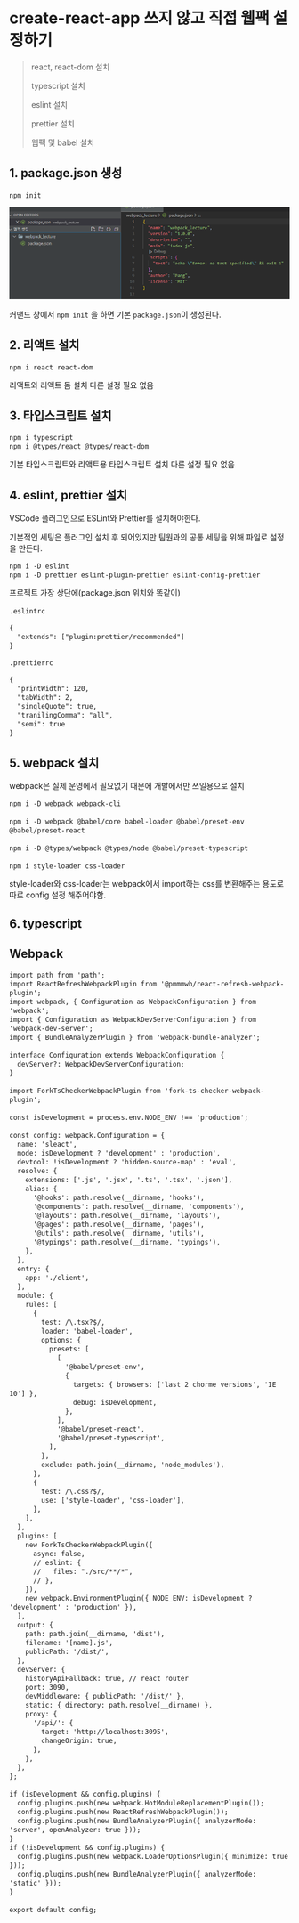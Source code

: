 # create-react-app 쓰지 않고 직접 웹팩 설정하기

> react, react-dom 설치
>
> typescript 설치
>
> eslint 설치
>
> prettier 설치
>
> 웹팩 및 babel 설치

## 1. package.json 생성

```
npm init
```

![Alt text](./../images/webpack_init.png)

커맨드 창에서 `npm init` 을 하면 기본 `package.json`이 생성된다.

## 2. 리액트 설치

```
npm i react react-dom
```

리액트와 리액트 돔 설치 다른 설정 필요 없음

## 3. 타입스크립트 설치

```
npm i typescript
npm i @types/react @types/react-dom
```

기본 타입스크립트와 리액트용 타입스크립트 설치 다른 설정 필요 없음

## 4. eslint, prettier 설치

VSCode 플러그인으로 ESLint와 Prettier를 설치해야한다.

기본적인 세팅은 플러그인 설치 후 되어있지만 팀원과의 공통 세팅을 위해 파일로 설정을 만든다.

```
npm i -D eslint
npm i -D prettier eslint-plugin-prettier eslint-config-prettier
```

프로젝트 가장 상단에(package.json 위치와 똑같이)

`.eslintrc`

```
{
  "extends": ["plugin:prettier/recommended"]
}
```

`.prettierrc`

```
{
  "printWidth": 120,
  "tabWidth": 2,
  "singleQuote": true,
  "tranilingComma": "all",
  "semi": true
}
```

## 5. webpack 설치

webpack은 실제 운영에서 필요없기 때문에 개발에서만 쓰일용으로 설치

```
npm i -D webpack webpack-cli

npm i -D webpack @babel/core babel-loader @babel/preset-env @babel/preset-react

npm i -D @types/webpack @types/node @babel/preset-typescript

npm i style-loader css-loader
```

style-loader와 css-loader는 webpack에서 import하는 css를 변환해주는 용도로 따로 config 설정 해주어야함.

## 6. typescript

## Webpack

```
import path from 'path';
import ReactRefreshWebpackPlugin from '@pmmmwh/react-refresh-webpack-plugin';
import webpack, { Configuration as WebpackConfiguration } from 'webpack';
import { Configuration as WebpackDevServerConfiguration } from 'webpack-dev-server';
import { BundleAnalyzerPlugin } from 'webpack-bundle-analyzer';

interface Configuration extends WebpackConfiguration {
  devServer?: WebpackDevServerConfiguration;
}

import ForkTsCheckerWebpackPlugin from 'fork-ts-checker-webpack-plugin';

const isDevelopment = process.env.NODE_ENV !== 'production';

const config: webpack.Configuration = {
  name: 'sleact',
  mode: isDevelopment ? 'development' : 'production',
  devtool: !isDevelopment ? 'hidden-source-map' : 'eval',
  resolve: {
    extensions: ['.js', '.jsx', '.ts', '.tsx', '.json'],
    alias: {
      '@hooks': path.resolve(__dirname, 'hooks'),
      '@components': path.resolve(__dirname, 'components'),
      '@layouts': path.resolve(__dirname, 'layouts'),
      '@pages': path.resolve(__dirname, 'pages'),
      '@utils': path.resolve(__dirname, 'utils'),
      '@typings': path.resolve(__dirname, 'typings'),
    },
  },
  entry: {
    app: './client',
  },
  module: {
    rules: [
      {
        test: /\.tsx?$/,
        loader: 'babel-loader',
        options: {
          presets: [
            [
              '@babel/preset-env',
              {
                targets: { browsers: ['last 2 chorme versions', 'IE 10'] },
                debug: isDevelopment,
              },
            ],
            '@babel/preset-react',
            '@babel/preset-typescript',
          ],
        },
        exclude: path.join(__dirname, 'node_modules'),
      },
      {
        test: /\.css?$/,
        use: ['style-loader', 'css-loader'],
      },
    ],
  },
  plugins: [
    new ForkTsCheckerWebpackPlugin({
      async: false,
      // eslint: {
      //   files: "./src/**/*",
      // },
    }),
    new webpack.EnvironmentPlugin({ NODE_ENV: isDevelopment ? 'development' : 'production' }),
  ],
  output: {
    path: path.join(__dirname, 'dist'),
    filename: '[name].js',
    publicPath: '/dist/',
  },
  devServer: {
    historyApiFallback: true, // react router
    port: 3090,
    devMiddleware: { publicPath: '/dist/' },
    static: { directory: path.resolve(__dirname) },
    proxy: {
      '/api/': {
        target: 'http://localhost:3095',
        changeOrigin: true,
      },
    },
  },
};

if (isDevelopment && config.plugins) {
  config.plugins.push(new webpack.HotModuleReplacementPlugin());
  config.plugins.push(new ReactRefreshWebpackPlugin());
  config.plugins.push(new BundleAnalyzerPlugin({ analyzerMode: 'server', openAnalyzer: true }));
}
if (!isDevelopment && config.plugins) {
  config.plugins.push(new webpack.LoaderOptionsPlugin({ minimize: true }));
  config.plugins.push(new BundleAnalyzerPlugin({ analyzerMode: 'static' }));
}

export default config;


```
